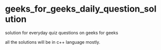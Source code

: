 # geeks_for_geeks_daily_question_solution
solution for everyday quiz questions on geeks for geeks


all the solutions will be in c++ language mostly.
